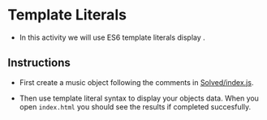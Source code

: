 # Template Literals

- In this activity we will use ES6 template literals display .

## Instructions

- First create a music object following the comments in [Solved/index.js](Solved/index.js).

- Then use template literal syntax to display your objects data. When you open `index.html` you should see the results if completed succesfully.
